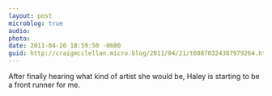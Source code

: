 ```yaml
---
layout: post
microblog: true
audio: 
photo: 
date: 2011-04-20 18:59:50 -0600
guid: http://craigmcclellan.micro.blog/2011/04/21/t60870324387979264.html
---
```

After finally hearing what kind of artist she would be, Haley is starting to be a front runner for me.
